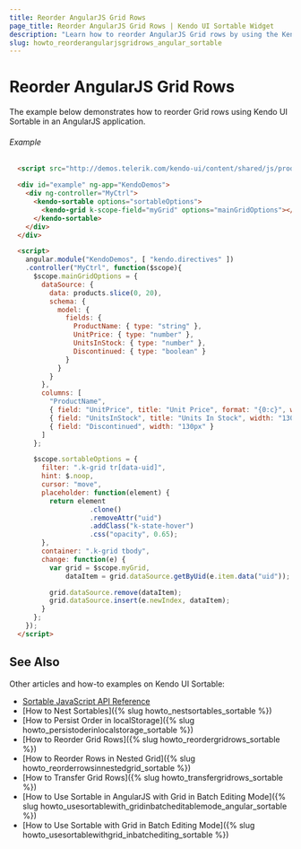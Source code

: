 ```yaml
---
title: Reorder AngularJS Grid Rows
page_title: Reorder AngularJS Grid Rows | Kendo UI Sortable Widget
description: "Learn how to reorder AngularJS Grid rows by using the Kendo UI Sortable widget."
slug: howto_reorderangularjsgridrows_angular_sortable
---
```


# Reorder AngularJS Grid Rows

The example below demonstrates how to reorder Grid rows using Kendo UI Sortable in an AngularJS application.

###### Example

```html
  <script src="http://demos.telerik.com/kendo-ui/content/shared/js/products.js"></script>

  <div id="example" ng-app="KendoDemos">
    <div ng-controller="MyCtrl">
      <kendo-sortable options="sortableOptions">
        <kendo-grid k-scope-field="myGrid" options="mainGridOptions"></kendo-grid>
      </kendo-sortable>
    </div>
  </div>

  <script>
    angular.module("KendoDemos", [ "kendo.directives" ])
    .controller("MyCtrl", function($scope){
      $scope.mainGridOptions = {
        dataSource: {
          data: products.slice(0, 20),
          schema: {
            model: {
              fields: {
                ProductName: { type: "string" },
                UnitPrice: { type: "number" },
                UnitsInStock: { type: "number" },
                Discontinued: { type: "boolean" }
              }
            }
          }
        },
        columns: [
          "ProductName",
          { field: "UnitPrice", title: "Unit Price", format: "{0:c}", width: "130px" },
          { field: "UnitsInStock", title: "Units In Stock", width: "130px" },
          { field: "Discontinued", width: "130px" }
        ]
      };

      $scope.sortableOptions = {
        filter: ".k-grid tr[data-uid]",
        hint: $.noop,
        cursor: "move",
        placeholder: function(element) {
          return element
                    .clone()
                    .removeAttr("uid")
                    .addClass("k-state-hover")
                    .css("opacity", 0.65);
        },
        container: ".k-grid tbody",
        change: function(e) {
          var grid = $scope.myGrid,
              dataItem = grid.dataSource.getByUid(e.item.data("uid"));

          grid.dataSource.remove(dataItem);
          grid.dataSource.insert(e.newIndex, dataItem);
        }
      };
    });
  </script>
```

## See Also

Other articles and how-to examples on Kendo UI Sortable:

* [Sortable JavaScript API Reference](/api/javascript/ui/sortable)
* [How to Nest Sortables]({% slug howto_nestsortables_sortable %})
* [How to Persist Order in localStorage]({% slug howto_persistoderinlocalstorage_sortable %})
* [How to Reorder Grid Rows]({% slug howto_reordergridrows_sortable %})
* [How to Reorder Rows in Nested Grid]({% slug howto_reorderrowsinnestedgrid_sortable %})
* [How to Transfer Grid Rows]({% slug howto_transfergridrows_sortable %})
* [How to Use Sortable in AngularJS with Grid in Batch Editing Mode]({% slug howto_usesortablewith_gridinbatcheditablemode_angular_sortable %})
* [How to Use Sortable with Grid in Batch Editing Mode]({% slug howto_usesortablewithgrid_inbatchediting_sortable %})
